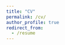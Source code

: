 ```yaml
---
title: "CV"
permalink: /cv/
author_profile: true
redirect_from:
  - /resume
---
```

<!---## ## [Download CV](https://github.com/inhohong/inhohong.github.io/raw/master/images/CV_Inho_Hong.pdf)
Updated on May 15, 2022. -->


<!---## <span style="color:blue"> **[Download CV](https://github.com/inhohong/inhohong.github.io/raw/master/files/CV_ihong_web.pdf)** </span>-->

<!---## <embed src="https://inhohong.github.io/files/CV_Inho_Hong.pdf" type="application/pdf" width="600px" height="500px" /> -->

